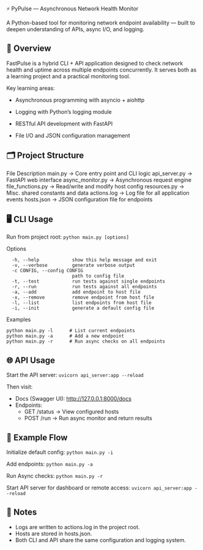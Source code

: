 ⚡ PyPulse — Asynchronous Network Health Monitor

A Python-based tool for monitoring network endpoint availability — built to deepen understanding of APIs, async I/O, and logging.

## 🚀 Overview

FastPulse is a hybrid CLI + API application designed to check network health and uptime across multiple endpoints concurrently.
It serves both as a learning project and a practical monitoring tool.

Key learning areas:

- Asynchronous programming with asyncio + aiohttp

- Logging with Python’s logging module

- RESTful API development with FastAPI

- File I/O and JSON configuration management

## 🗂️ Project Structure

File Description
main.py -> Core entry point and CLI logic
api_server.py -> FastAPI web interface
async_monitor.py -> Asynchronous request engine
file_functions.py -> Read/write and modify host config
resources.py -> Misc. shared constants and data
actions.log -> Log file for all application events
hosts.json -> JSON configuration file for endpoints

## 🖥️ CLI Usage

Run from project root:
`python main.py [options]`

Options

```
  -h, --help            show this help message and exit
  -v, --verbose         generate verbose output
  -c CONFIG, --config CONFIG
                        path to config file
  -t, --test            run tests against single endpoints
  -r, --run             run tests against all endpoints
  -a, --add             add endpoint to host file
  -x, --remove          remove endpoint from host file
  -l, --list            list endpoints from host file
  -i, --init            generate a default config file
```

Examples

```
python main.py -l      # List current endpoints
python main.py -a      # Add a new endpoint
python main.py -r      # Run async checks on all endpoints
```

## 🌐 API Usage

Start the API server:
`uvicorn api_server:app --reload`

Then visit:

- Docs (Swagger UI): http://127.0.0.1:8000/docs
- Endpoints:
  - GET /status → View configured hosts
  - POST /run → Run async monitor and return results

## 🧩 Example Flow

Initialize default config:
`python main.py -i`

Add endpoints:
`python main.py -a`

Run Async checks:
`python main.py -r`

Start API server for dashboard or remote access:
`uvicorn api_server:app --reload`

## 📘 Notes

- Logs are written to actions.log in the project root.
- Hosts are stored in hosts.json.
- Both CLI and API share the same configuration and logging system.
